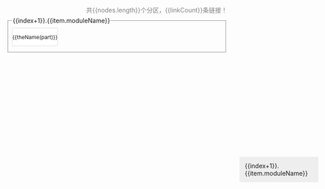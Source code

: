 <!-- 引入 layui.css -->
<link href="https://cdn.jsdelivr.net/npm/layui@2.7.6/dist/css/layui.css" rel="stylesheet">

<style type="text/css">
.layui-row{
    display: flex;
    flex-flow: row wrap;
    align-content: space-between;
}
.layui-row a:hover{
    text-decoration:underline;
}
.layui-row div{
    border:1px solid #ddd;
    height:40px;
    display: flex;
    flex-flow: row wrap;
    align-content: center;
    justify-content: center;
    margin-bottom: 5px;
    margin-right: 5px;
    border-radius: 2px;
    font-size: 12px;
}

.layui-row .no {
    background-color: white;
    color: black;
}
.nav{
    position: fixed;
    top: 10%;
    width: 160px;
    right: 20px;
    z-index: 999;
    background: #eee;
    padding: 10px;
}
.nav a{
    display: block;
    padding: 2px;
}
.stat{
    height:30px;
    line-height:30px;
    color: gray;
    text-align: right;
}
</style>

<div id="container" >
    <div class="stat">共{{nodes.length}}个分区，{{linkCount}}条链接！</div>
    <div class="nav">
        <a v-for="(item,index) in nodes" :href="aHref(item)">{{index+1}}.{{item.moduleName}}</a>
    </div>
    <fieldset class="layui-elem-field" style="padding: 8px;" v-for="(item,index) in nodes">
        <a :id="item.moduleId" style="position: relative;top:-50px;"></a>
        <legend>{{index+1}}.{{item.moduleName}}</legend>
        <div class="layui-row">
            <div class="layui-col-xs12 layui-col-sm12 layui-col-md2 no" v-for="(part,index) in item.parts">
                <a :href="theHref(part)" target="_blank">{{theName(part)}}</a>
            </div>
    </fieldset>
</div>

<script>
    (function(){
         new Vue({
            el:'#container',
            data() {
                return {
                    nodes: [
                        {
                            moduleId: 'my-project',
                            moduleName: '我的项目',
                            parts:[
                                    '项目资源分布@https://mg.meiflower.top/personal/project',
                                    '我的项目@https://gitee.com/mgang/my-project',
                                    '猫大刚主页@https://mg.meiflower.top/',
                                    '我的计划@https://mg.meiflower.top/plan/',
                                    '我的博客@https://mg.meiflower.top/mb/',
                                    'marp分享@http://marp.meiflower.top/',
                                    '待办列表@http://todo.meiflower.top/',
                                    'mango-kit@https://github.com/mg0324/mango-kit',
                                    '妙娃miaowa@https://mmtdd.gitee.io/miaowa/#/',
                                    'B站工具bup@https://gitee.com/mgang/my-project/tree/master/bup',
                                    'jmedis@https://gitee.com/mangoorg/jmedis',
                                    'idea启动插件@https://gitee.com/mgang/idea-plugin-start-time',
                                    '我的分享@https://gitee.com/mgang/my-share',
                                    'leetcode刷题笔记@https://gitee.com/mgang/leet-code',
                                    'B站web直播入口@https://live.bilibili.com/p/html/web-hime/index.html?visit_id=287t35tjj1us',
                                    '苹果icloud云盘@https://www.icloud.com.cn/'
                                    
                            ]
                        },
                        {
                            moduleId: 'about-hardware',
                            moduleName: '硬件相关',
                            use: false,
                            parts:[
                                    '桌面CPU性能天梯图@https://www.mydrivers.com/zhuanti/tianti/cpu/index.html',
                                    '桌面显卡天梯图@https://www.mydrivers.com/zhuanti/tianti/gpu/index.html',
                                    '鲁大师天梯榜@https://www.ludashi.com/rank/index.html'
                            ]
                        },
                        {
                            moduleId: 'about-note',
                            moduleName: '笔记相关',
                            parts:[
                                    'mangodoc@https://mangodoc.meiflower.top',
                                    'mangodoc-template@https://mangodoc-template.meiflower.top',
                                    'docsify-template@http://docsify-template.meiflower.top/#/',
                                    'docsify-note@http://docsify-note.meiflower.top/#/',
                                    '大刚学算法@https://alg.meiflower.top/#/',
                                    '大刚学设计模式@https://dp.meiflower.top/#/',
                                    'Java学习体系文档@https://java.meiflower.top/#/',
                                    '走上架构之路@https://arch.meiflower.top/#/',
                                    'CPU修行文档@https://scpu.netlify.app/#/',
                                    '大刚学MySQL@https://mysql.meiflower.top/#/'
                                    
                            ]
                        },
                        {
                            moduleId: 'for-read',
                            moduleName: '阅读资源',
                            parts:[
                                'zlibrary@https://z-library.sk/',
                                '图书廊@https://www.tuishulang.com/',
                                '谷歌学术搜索@https://scholar.google.com/schhp?hl=zh-CN&as_sdt=2007'
                            ]
                        },
                        {
                            moduleId: 'for-home-design',
                            moduleName: '装修设计',
                            parts:[
                                '酷家乐@https://www.kujiale.com/pub/saas/workbench/pwork/mydesign?gs.nav.type=auto-global&from=zhuzhan_nav'
                            ]
                        },
                        {
                            moduleId: 'offen-tool',
                            moduleName: '常用工具',
                            parts:[
                                '金山文档@https://www.kdocs.cn/latest',
                                'chrome商店@https://chrome.google.com/webstore/category/extensions',
                                '定稿设计@https://gd74865930.qiye.gaoding.com/smartdesign',
                                '百度统计@https://tongji.baidu.com/main/homepage/22511391/homepage/index',
                                '图片转base64@https://kz16.top/png2base64.html',
                                '谷歌翻译@https://translate.google.com.hk/?hl=zh-CN&sourceid=cnhp',
                                'processon@https://www.processon.com/login',
                                'drawio@https://app.diagrams.net/',
                                '华为云容器服务@https://console.huaweicloud.com/swr/?agencyId=9fb50aa2b84e4d9f820bb6d32ca2b5ab&region=cn-south-1&locale=zh-cn#/swr/warehouse/detail/hw_008618613073290_01/mangoorg/flask-api/guide',
                                'doocs md@https://doocs.gitee.io/md/',
                                'mvnrepository@https://mvnrepository.com/',
                                'favicon@https://favicon.io/',
                                'logo生成@https://www.logosc.cn/make',
                                'boss招聘@https://www.zhipin.com/shenzhen/',
                                '图片压缩@https://tinypng.com/',
                                '即时设计@https://js.design/workspace',
                                '可画设计@https://www.canva.cn/',
                                '可画视频编辑@https://www.canva.cn/design/DAFz6qoiO6Y/6Avs1vl-RckbASeqI9gn1g/edit'

                            ]
                        },
                        {
                            moduleId: 'offen-email',
                            moduleName: '常用邮箱',
                            parts:[
                                'QQ邮箱@https://mail.qq.com/cgi-bin/frame_html?sid=05f9Ec9lbnidJGUG&r=f6adff210c8f5793ce3d74cfcaa93fde&lang=zh',
                                '163邮箱@https://mail.163.com/',
                                'icloud邮箱@https://www.icloud.com.cn/mail/',
                                'iconfont@https://www.iconfont.cn/manage/index?manage_type=myprojects&projectId=4036078'
                            ]
                        },
                        {
                            moduleId: 'about-domain',
                            moduleName: '域名相关',
                            parts:[
                                'Free DNS@https://dns.he.net/index.cgi',
                                'ssl证书申请@https://freessl.cn/'
                            ]
                        },
                        {
                            moduleId: 'self-up',
                            moduleName: '自媒体运营',
                            parts:[
                                '小红书@https://creator.xiaohongshu.com/new/home?source=official',
                                '我的B站空间@https://space.bilibili.com/1174515315',
                                '可画设计@https://www.canva.cn/',
                                'svg转png@https://www.svgviewer.dev/svg-to-png'
                            ]
                        },
                        {
                            moduleId: 'ai-about',
                            moduleName: 'AI相关',
                            parts:[
                                '深度求索@https://chat.deepseek.com/',
                                '千问@https://chat.qwen.ai/',
                                'ChatGPT@https://chatgpt.com/',
                                'Poe AI@https://poe.com/',
                                'ChatOpens@https://www.chatopens.com/',
                                '硅基流动模型工厂@https://cloud.siliconflow.cn/models',
                                '火山方舟@https://console.volcengine.com/ark/region:ark+cn-beijing/experience/chat',
                                'Claude@https://claude.ai/chat/e9a44cfc-e12d-49cc-b9e7-85ef6dd587d2',
                                '问小白@https://www.wenxiaobai.com/chat/200006',
                                '豆包@https://www.doubao.com/chat/?from_login=1&login_source=chat',
                                'Kimi@https://kimi.moonshot.cn/',
                                '智普清言@https://chatglm.cn/main/alltoolsdetail',
                                'Grok@https://grok.com/',
                                'groq@https://groq.com/',
                                'cloudflare ai playground@https://playground.ai.cloudflare.com/',
                                '林哥的大模型野榜@https://lyihub.com/chat',
                                'AI合集@https://github.com/LiLittleCat/awesome-free-chatgpt',
                                '文心一言@https://yiyan.baidu.com/',
                                '通义千问@https://tongyi.aliyun.com/',
                                '360GPT@https://www.so.com/zt/invite.html#/',
                                '星火认知@https://xinghuo.xfyun.cn/',
                                'huggingface chat@https://huggingface.co/chat/',
                                'picsart@https://picsart.com/create',
                                'freegpt@https://freegpt.one/',
                                'ai排行榜@https://chat.lmsys.org/',
                                'google aistudio@https://aistudio.google.com/app/prompts/new_chat',
                                'huggingface@https://huggingface.co/',
                                '模搭@https://www.modelscope.cn/models',
                                'ollama@https://ollama.com/',
                                'wps AI@https://ai.wps.cn/',
                                'AI论文@https://bohrium.dp.tech/',
                                'fastgpt@https://cloud.fastgpt.cn/chat?appId=678a6fa51b052aaa9de3e95a'
                            ]
                        },
                        {
                            moduleId: 'outside',
                            moduleName: '外面的世界',
                            parts:[
                                'X.com@https://x.com/home'
                            ]
                        },
                        {
                            moduleId: 'sms-platform',
                            moduleName: '短信激活',
                            parts:[
                                'sms-activate@https://sms-activate.io/cn'
                            ]
                        },
                        {
                            moduleId: 'res-about',
                            moduleName: '资源清单',
                            parts:[
                                '云资源合集@https://gist.github.com/imba-tjd/d73258f0817255dbe77d64d40d985e76'
                            ]
                        }, 
                        {
                            moduleId: 'free-paas',
                            moduleName: 'paas平台/云平台',
                            parts:[
                                'fly.io@https://fly.io/dashboard',
                                'Railway@https://railway.app/dashboard',
                                'netlify@https://app.netlify.com/',
                                'vercel@https://vercel.com/dashboard',
                                'cloudflare@https://dash.cloudflare.com/',
                                'render@https://dashboard.render.com/web/srv-ckq83he2eoec739dofe0/settings',
                                'sealos云操作系统@https://bja.sealos.run/',
                                '杭州sealos@https://hzh.sealos.run/'
                            ]
                        },
                        {
                            moduleId: 'vm-container',
                            moduleName: '虚拟机容器相关',
                            parts:[
                                'Multipass@https://multipass.run/install',
                                'Podman@https://podman-desktop.io/downloads',
                                'Docker@https://www.docker.com/products/docker-desktop/'
                            ]
                        },
                        {
                            moduleId: 'online-coder',
                            moduleName: '在线代码编辑',
                            parts:[
                                'codesandbox@https://codesandbox.io/dashboard/recent',
                                'codepen@https://codepen.io/mg0324/pen/WNaZwYX',
                                'jsfiddle@https://jsfiddle.net/user/fiddles/all/',
                                'onlinegdb在线编辑器@https://www.onlinegdb.com/'
                            ]
                        },
                        {
                            moduleId: 'resource-nav',
                            moduleName: '资源导航',
                            parts:[
                                '千库网@https://588ku.com/so/shuqianye/',
                                '胖虎的工具箱@https://www.955code.com/',
                                'JDK11下载@https://blog.lupf.cn/articles/2022/02/24/1645713619397.html#toc_h2_17',
                                '各操作系统包@https://pkgs.org/'
                            ]
                        },
                        {
                            moduleId: 'front-ui',
                            moduleName: '前端UI库',
                            parts:[
                                'Layui@https://layui.gitee.io/v2/',
                                'heyui@https://www.heyui.top/',
                                '热门前端@https://mg.meiflower.top/skill/front/all'
                            ]
                        },
                        {
                            moduleId: 'cross-sale',
                            moduleName: '跨境电商运营',
                            parts:[
                                '速卖通@https://gsp.aliexpress.com/',
                                '17Track@https://www.17track.net/zh-cn'
                            ]
                        },
                        {
                            moduleId: 'code-manage',
                            moduleName: '代码托管',
                            parts:[
                                'Gitee@https://gitee.com/mgang',
                                'Github@https://github.com/mg0324',
                                'NPM packages@https://www.npmjs.com/settings/mgang/packages',
                                'DockerHub@https://hub.docker.com/'
                            ]
                        },
                        {
                            moduleId: 'open-project',
                            moduleName: '开源项目',
                            parts:[
                                    '深度学习飞桨@https://www.paddlepaddle.org.cn/',
                                    '网络工具frp@https://github.com/fatedier/frp',
                                    'spring-boot-demo@https://github.com/xkcoding/spring-boot-demo',
                                    'spring-brick@https://gitee.com/starblues/springboot-plugin-framework-parent',
                                    'sofa-jarslink@https://github.com/sofastack/sofa-jarslink',
                                    'JavaGuide轻量级http框架@https://github.com/Snailclimb/jsoncat',
                                    '代码导航@https://github.com/liyupi/code-nav',
                                    '微信Markdown编辑器@https://github.com/doocs/md'
                            ]
                        },
                        {
                            moduleId: 'al-study',
                            moduleName: '算法学习',
                            parts:[
                                '左神算法@https://github.com/mg0324/zuoshen-algorithm',
                                '算法4可视化@https://algs4.cs.princeton.edu/home/',
                                '牛客网@https://www.nowcoder.com/users/204732625',
                                '力扣@https://leetcode.cn/u/mangomei/',
                                'labuladong算法笔记@https://labuladong.online/algo/',
                                '代码随想录@https://programmercarl.com/',
                                '算法可视化visualgo@https://visualgo.net/zh',
                                '代码可视化@https://algorithm-visualizer.org/'
                            ]
                        },
                        {
                            moduleId: 'it-man',
                            moduleName: 'IT大牛',
                            parts:[
                                'JavaGuide@https://github.com/Snailclimb',
                                'toBeBetterJavaer@https://github.com/itwanger/toBeBetterJavaer',
                                '龙进的博客@https://longjin666.cn/',
                                'liyupi@https://github.com/liyupi'
                            ]
                        },
                        {
                            moduleId: 'rspb',
                            moduleName: '树莓派',
                            parts:['树莓派操作系统@https://www.raspberrypi.com/software/operating-systems/']
                        },
                        {
                            moduleId: 'doc-about',
                            moduleName: '文档相关',
                            parts:[
                                'python-selenium3@https://python-selenium-zh.readthedocs.io/zh_CN/latest/',
                                'python-argparse@https://docs.python.org/zh-cn/3/library/argparse.html#',
                                'python-random@http://study.yali.edu.cn/pythonhelp/library/random.html',
                                'giscus app@https://giscus.app/zh-CN'
                            ]
                        },
                        {
                            moduleId: 'my-res',
                            moduleName: '我的资源',
                            parts:[
                                '我的蓝奏云@https://pc.woozooo.com/mydisk.php',
                                '七牛云oss@https://portal.qiniu.com/kodo/bucket/resource-v2?bucketName=mango',
                                '百度网盘@https://pan.baidu.com/',
                                '芒果网盘@http://disk.meiflower.top/',
                                'npm包@https://www.npmjs.com/'

                            ]
                        },
                        {
                            moduleId: 'cloud-parter',
                            moduleName: '云推广',
                            parts:[
                                '七牛云推广@https://portal.qiniu.com/cps/overview',
                                '腾讯云推广@https://console.cloud.tencent.com/spread/overview',
                                '阿里云推广@https://promotion.aliyun.com/ntms/yunparter/personal-center.html#/month-task',
                                '亿速云推广@https://uc2.yisu.com/index.php/parter/activity/index.html',
                                '看云推广@https://www.kancloud.cn/setting/parter'
                            ]
                        },
                        {
                            moduleId: 'sol-thing',
                            moduleName: '社会事宜',
                            parts:[
                                '广东交通局@https://gab.122.gov.cn/m/login',
                                '灵活就业事项@https://www.gdzwfw.gov.cn/portal/v2/search?region=440300&keyword=%E7%81%B5%E6%B4%BB%E5%B0%B1%E4%B8%9A&areaCode=440300&departmentCode=&onlyCorrespondingLevel=0&type=',
                                '深圳市公安局业务@https://msjw.ga.sz.gov.cn/?serviceType=1'
                            ]
                        },
                        {
                            moduleId: 'yl-res',
                            moduleName: '娱乐资源',
                            parts:[
                                '免费mp3@https://music.y444.cn/#/',
                                '腾讯视频@https://v.qq.com/'
                            ]
                        },
                        {
                            moduleId: 'store-img',
                            moduleName: '收藏图',
                            parts:[
                                '中国地图@https://www.gov.cn/xhtml/2016gov/images/guoqing/bigmap.jpg',
                            ]
                        },
                        {
                            moduleId: 'useful-tool',
                            moduleName: '有用工具',
                            parts:[
                                'HEU_KMS_Activator激活工具@https://github.com/zbezj/HEU_KMS_Activator/',
                                '西游VPN@https://xiyoulink.net/',
                                'jimmmVPN@https://jimmm.life/system/dashboard',
                                'OBS录屏软件@https://obsproject.com/welcome'
                            ]
                        },
                        {
                            moduleId: 'for-miaowa',
                            moduleName: '妙娃工具',
                            parts:[
                                'ChromeDriver下载@https://googlechromelabs.github.io/chrome-for-testing/#stable'
                            ]
                        }
                    ]
                };
            },
            computed: {
                linkCount(){
                    var sum = 0;
                    for(var node of this.nodes){
                        sum += node.parts.length;
                    }
                    return sum;
                }
            },
            methods: {
                aHref(v){
                    return window.location.href + "?id=" + v.moduleId;
                },
                theName(v){
                    return v.split('@')[0];
                },
                theHref(v){
                    return v.split('@')[1];
                }
            }
        });
    })();
</script>
